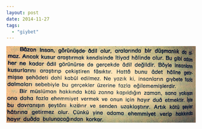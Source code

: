 ```yaml
---
layout: post
date: 2014-11-27
tags: 
  - "giybet"
---
```


![](/images/tumblr_nfpr3rkqlf1u3gx2to1_1280.jpg)
